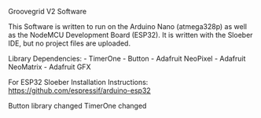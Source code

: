 Groovegrid V2 Software

This Software is written to run on the Arduino Nano (atmega328p) as well as the NodeMCU Development Board (ESP32).
It is written with the Sloeber IDE, but no project files are uploaded.

Library Dependencies:
	- TimerOne
	- Button
	- Adafruit NeoPixel
	- Adafruit NeoMatrix
	- Adafruit GFX
	
For ESP32 Sloeber Installation Instructions:
https://github.com/espressif/arduino-esp32


Button library changed
TimerOne changed
